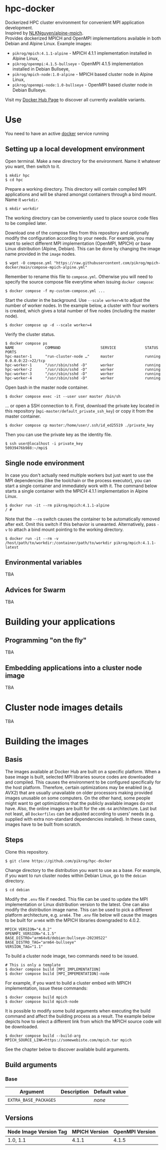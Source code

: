# hpc-docker
Dockerized HPC cluster environment for convenient MPI application development.   
Inspired by [NLKNguyen/alpine-mpich](https://github.com/NLKNguyen/alpine-mpich).   
Provides dockerized MPICH and OpenMPI implementations available in both Debian and Alpine Linux. Example images:
- `pikrog/mpich:4.1.1-alpine` - MPICH 4.1.1 implementation installed in Alpine Linux,
- `pikrog/openmpi:4.1.5-bullseye` - OpenMPI 4.1.5 implementation installed in Debian Bullseye,
- `pikrog/mpich-node:1.0-alpine` - MPICH based cluster node in Alpine Linux,
- `pikrog/openmpi-node:1.0-bullseye` - OpenMPI based cluster node in Debian Bullseye.

Visit my [Docker Hub Page](https://hub.docker.com/u/pikrog) to discover all currently available variants.

# Use
You need to have an active [docker](https://docs.docker.com/get-docker/) service running

## Setting up a local development environment
Open terminal. Make a new directory for the environment. Name it whatever you want, then switch to it.

    $ mkdir hpc
    $ cd hpc
    
Prepare a working directory. This directory will contain compiled MPI applications and will be shared amongst containers through a bind mount. Name it `workdir`.

    $ mkdir workdir
    
The working directory can be conveniently used to place source code files to be compiled later.

Download one of the compose files from this repository and optionally modify the configuration according to your needs. For example, you may want to select different MPI implementation (OpenMPI, MPICH) or base Linux distribution (Alpine, Debian). This can be done by changing the image name provided in the `image` nodes.

    $ wget -O compose.yml "https://raw.githubusercontent.com/pikrog/mpich-docker/main/compose-mpich-alpine.yml"

Remember to rename this file to `compose.yml`. Otherwise you will need to specify the source compose file everytime when issuing `docker compose`:

    $ docker compose -f my-custom-compose.yml ...

Start the cluster in the background. Use `--scale worker=N` to adjust the number of worker nodes. In the example below, a cluster with four workers is created, which gives a total number of five nodes (including the master node).

    $ docker compose up -d --scale worker=4
    
Verify the cluster status.

    $ docker compose ps
    NAME              COMMAND                  SERVICE             STATUS              PORTS
    hpc-master-1      "run-cluster-node …"     master              running             0.0.0.0:22->22/tcp
    hpc-worker-1      "/usr/sbin/sshd -D"      worker              running
    hpc-worker-2      "/usr/sbin/sshd -D"      worker              running
    hpc-worker-3      "/usr/sbin/sshd -D"      worker              running
    hpc-worker-4      "/usr/sbin/sshd -D"      worker              running

Open bash in the master node container.

    $ docker compose exec -it --user user master /bin/sh
     
... or open a SSH connection to it. First, download the private key located in this repository (`mpi-master/default_private_ssh_key`) or copy it from the master container.

    $ docker compose cp master:/home/user/.ssh/id_ed25519 ./private_key
    
Then you can use the private key as the identity file.

    $ ssh user@localhost -i private_key
    50939476b988:~/mpi$

## Single node environment
In case you don't actually need multiple workers but just want to use the MPI dependencies (like the toolchain or the process executor), you can start a single container and immediately work with it. The command below starts a single container with the MPICH 4.1.1 implementation in Alpine Linux.

    $ docker run -it --rm pikrog/mpich:4.1.1-alpine
    / #

Note that the `--rm` switch causes the container to be automatically removed after exit. Omit this switch if this behavior is unwanted.
Alternatively, pass `-v` to attach a bind mount pointing to the working directory.

    $ docker run -it --rm -v /host/path/to/workdir:/container/path/to/workdir pikrog/mpich:4.1.1-latest

## Environmental variables
TBA


## Advices for Swarm
TBA

# Building your applications

## Programming "on the fly"
TBA

## Embedding applications into a cluster node image
TBA

# Cluster node images details
TBA

# Building the images
## Basis
The images available at Docker Hub are built on a specific platform. When a base image is built, selected MPI libraries source codes are downloaded and compiled. This causes the environment to be configured specifically for the host platform. Therefore, certain optimizations may be enabled (e.g. AVX2) that are usually unavailable on older processors making provided images unusable on some computers. On the other hand, some people might want to get optimizations that the publicly available images do not have. Also, the online images are built for the `x86-64` architecture. Last but not least, all `Dockerfiles` can be adjusted according to users' needs (e.g. supplied with extra non-standard dependencies installed). In these cases, images have to be built from scratch.    
## Steps
Clone this repository.

    $ git clone https://github.com/pikrog/hpc-docker
    
Change directory to the distribution you want to use as a base. For example, if you want to run cluster nodes within Debian Linux, go to the `debian` directory.

    $ cd debian
    
Modify the `.env` file if needed. This file can be used to update the MPI implementation or Linux distribution version to the latest. One can also modify the distribution image name. This can be used to pick a different platform architecture, e.g. `arm64`. The `.env` file below will cause the images to be built for `arm64` with the MPICH libraries downgraded to 4.0.2.

    MPICH_VERSION="4.0.2"
    OPENMPI_VERSION="4.1.5"
    BASE_DISTRO="arm64v8/debian:bullseye-20230522"
    BASE_DISTRO_TAG="arm64-bullseye"
    VERSION_TAG="1.1"

To build a cluster node image, two commands need to be issued.

    # This is only a template
    $ docker compose build [MPI_IMPLEMENTATION]
    $ docker compose build [MPI_IMPEMENTATION]-node

For example, if you want to build a cluster embed with MPICH implementation, issue these commands:

    $ docker compose build mpich
    $ docker compose build mpich-node

It is possible to modify some build arguments when executing the build command and affect the building process as a result. The example below depicts how to select a different link from which the MPICH source code will be downloaded.

    $ docker compose build --build-arg MPICH_SOURCE_LINK=https://somewebiste.com/mpich.tar mpich

See the chapter below to discover available build arguments.

## Build arguments
### Base
|Argument|Description|Default value|
|-|-|-|
|`EXTRA_BASE_PACKAGES`| | *none* |

## Versions

|Node Image Version Tag|MPICH Version|OpenMPI Version|
|-|-|-|
|1.0, 1.1|4.1.1|4.1.5|
